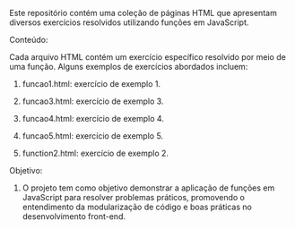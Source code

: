 Este repositório contém uma coleção de páginas HTML que apresentam diversos exercícios resolvidos utilizando funções em JavaScript.

 Conteúdo:
 
Cada arquivo HTML contém um exercício específico resolvido por meio de uma função. Alguns exemplos de exercícios abordados incluem:

1. funcao1.html: exercício de exemplo 1.

2. funcao3.html: exercício de exemplo 3.

3. funcao4.html: exercício de exemplo 4.

4. funcao5.html: exercício de exemplo 5.

5. function2.html: exercício de exemplo 2.

 Objetivo:
 
1. O projeto tem como objetivo demonstrar a aplicação de funções em JavaScript para resolver problemas práticos, promovendo o entendimento da modularização de código e boas práticas no desenvolvimento front-end.

